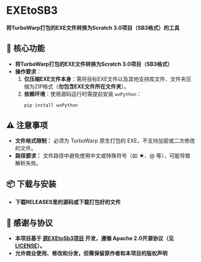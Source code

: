 # EXEtoSB3
**将TurboWarp打包的EXE文件转换为Scratch 3.0项目（SB3格式）的工具**  


## 📌 核心功能
- **将TurboWarp打包的EXE文件转换为Scratch 3.0项目（SB3格式）**
- **操作要求**：  
  1. **仅压缩EXE文件本身**：需将目标EXE文件以及其他支持库文件、文件夹压缩为ZIP格式（**勿包含EXE文件所在文件夹**）。  
  2. **依赖环境**：使用源码运行时需提前安装 `wxPython`：
     ```bash  
     pip install wxPython
     
## ⚠️ 注意事项
- **文件格式限制：**
  必须为 TurboWarp 原生打包的 EXE，不支持加密或二次修改的文件。
- **路径要求：**
  文件路径中避免使用中文或特殊符号（如 ★、@ 等），可能导致解析失败。

## 📦 下载与安装
- **下载RELEASES里的源码或下载打包好的文件**

## 🤝 感谢与协议  
- **本项目基于 [原EXEtoSb3项目](https://github.com/ZYF728/EXEtoSb3) 开发，遵循 **Apache 2.0开源协议**（见 [LICENSE](LICENSE)）。**
- **允许商业使用、修改和分发，但需保留原作者和本项目的版权声明**
